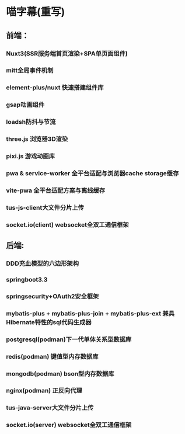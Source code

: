 # 喵字幕(重写)
## 前端：
### Nuxt3(SSR服务端首页渲染+SPA单页面组件)
### mitt全局事件机制
### element-plus/nuxt 快速搭建组件库
### gsap动画组件
### loadsh防抖与节流
### three.js 浏览器3D渲染
### pixi.js 游戏动画库
### pwa & service-worker 全平台适配与浏览器cache storage缓存
### vite-pwa 全平台适配方案与离线缓存
### tus-js-client大文件分片上传
### socket.io(client) websocket全双工通信框架
## 后端:
### DDD充血模型的六边形架构
### springboot3.3
### springsecurity+OAuth2安全框架
### mybatis-plus + mybatis-plus-join + mybatis-plus-ext 兼具Hibernate特性的sql代码生成器
### postgresql(podman)下一代单体关系型数据库
### redis(podman) 键值型内存数据库
### mongodb(podman) bson型内存数据库
### nginx(podman) 正反向代理
### tus-java-server大文件分片上传
### socket.io(server) websocket全双工通信框架
